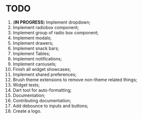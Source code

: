 # TODO

1. (**IN PROGRESS**) Implement dropdown;
1. Implement radiobox component;
1. Implement group of radio box component;
1. Implement modals;
1. Implement drawers;
1. Implement snack bars;
1. Implement Tables;
1. Implement notifications;
1. Implement carousels;
1. Finish all widget showcases;
1. Implement shared preferences;
1. Brush theme extensions to remove non-theme related things;
1. Widget tests;
1. Dart tool for auto-formatting;
1. Documentation;
1. Contributing documentation;
1. Add debounce to inputs and buttons;
1. Create a logo.
